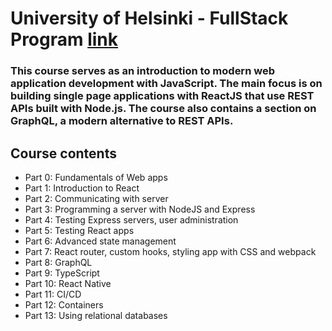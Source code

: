 # University of Helsinki - FullStack Program [link](https://fullstackopen.com/en/)

### This course serves as an introduction to modern web application development with JavaScript. The main focus is on building single page applications with ReactJS that use REST APIs built with Node.js. The course also contains a section on GraphQL, a modern alternative to REST APIs.

## Course contents

- Part 0: Fundamentals of Web apps
- Part 1: Introduction to React
- Part 2: Communicating with server
- Part 3: Programming a server with NodeJS and Express
- Part 4: Testing Express servers, user administration
- Part 5: Testing React apps
- Part 6: Advanced state management
- Part 7: React router, custom hooks, styling app with CSS and webpack
- Part 8: GraphQL
- Part 9: TypeScript
- Part 10: React Native
- Part 11: CI/CD
- Part 12: Containers
- Part 13: Using relational databases
